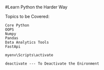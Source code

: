 #Learn Python the Harder Way 

Topics to be Covered:

```
Core Python
OOPS
Numpy 
Pandas
Data Analytics Tools
FastApi

```



```
myenv\Scripts\activate

deactivate --- To Deactivate the Enironment 
```